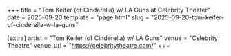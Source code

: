 +++
title = "Tom Keifer (of Cinderella) w/ LA Guns at Celebrity Theater"
date = 2025-09-20
template = "page.html"
slug = "2025-09-20-tom-keifer-of-cinderella-w-la-guns"

[extra]
artist = "Tom Keifer (of Cinderella) w/ LA Guns"
venue = "Celebrity Theatre"
venue_url = "https://celebritytheatre.com/"
+++
